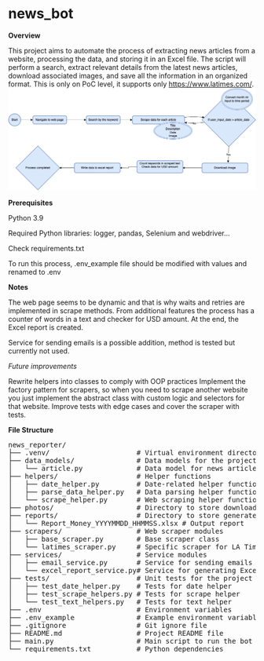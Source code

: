 # news_bot

**Overview**

This project aims to automate the process of extracting news articles from a website, processing the data, and storing it in an Excel file. 
The script will perform a search, extract relevant details from the latest news articles, download associated images, and save all the information in an organized format.
This is only on PoC level, it supports only https://www.latimes.com/.
![news_bot.png](news_bot.png)

**Prerequisites**

Python 3.9

Required Python libraries: logger, pandas, Selenium and webdriver...

Check requirements.txt

To run this process, .env_example file should be modified with values and renamed to .env

**Notes**

The web page seems to be dynamic and that is why waits and retries are implemented in scrape methods. 
From additional features the process has a counter of words in a text and checker for USD amount. 
At the end, the Excel report is created. 

Service for sending emails is a possible addition, method is tested but currently not used.

*Future improvements*

Rewrite helpers into classes to comply with OOP practices
Implement the factory pattern for scrapers, so when you need to scrape another website you just implement the abstract
class with custom logic and selectors for that website.
Improve tests with edge cases and cover the scraper with tests.

**File Structure**

<pre>
news_reporter/
├── .venv/                     # Virtual environment directory
├── data_models/               # Data models for the project
│   └── article.py             # Data model for news article
├── helpers/                   # Helper functions
│   ├── date_helper.py         # Date-related helper functions
│   ├── parse_data_helper.py   # Data parsing helper functions
│   └── scrape_helper.py       # Web scraping helper functions
├── photos/                    # Directory to store downloaded images
├── reports/                   # Directory to store generated reports
│   └── Report_Money_YYYYMMDD_HHMMSS.xlsx # Output report
├── scrapers/                  # Web scraper modules
│   ├── base_scraper.py        # Base scraper class
│   └── latimes_scraper.py     # Specific scraper for LA Times
├── services/                  # Service modules
│   ├── email_service.py       # Service for sending emails
│   └── excel_report_service.py# Service for generating Excel reports
├── tests/                     # Unit tests for the project
│   ├── test_date_helper.py    # Tests for date helper
│   ├── test_scrape_helpers.py # Tests for scrape helper
│   └── test_text_helpers.py   # Tests for text helper
├── .env                       # Environment variables
├── .env_example               # Example environment variable file
├── .gitignore                 # Git ignore file
├── README.md                  # Project README file
├── main.py                    # Main script to run the bot
└── requirements.txt           # Python dependencies
</pre>


